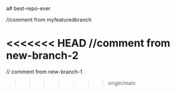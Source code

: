 a# best-repo-ever

//comment from myfeaturedbranch

<<<<<<< HEAD
//comment from new-branch-2
=======
// comment from new-branch-1
>>>>>>> origin/main
